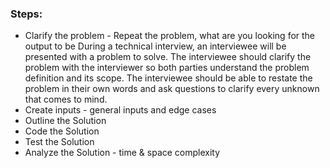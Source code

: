 
### Steps:
* Clarify the problem - Repeat the problem, what are you looking for the output to be
During a technical interview, an interviewee will be presented with a problem to solve. The interviewee should clarify the problem with the interviewer so both parties understand the problem definition and its scope. The interviewee should be able to restate the problem in their own words and ask questions to clarify every unknown that comes to mind.
* Create inputs - general inputs and edge cases
* Outline the Solution
* Code the Solution
* Test the Solution
* Analyze the Solution - time & space complexity







